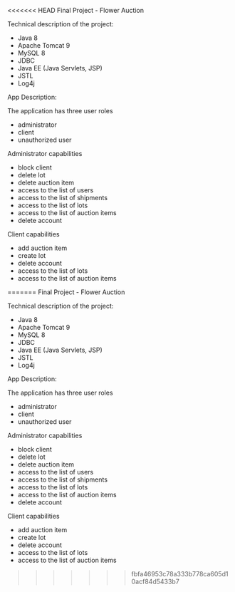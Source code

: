 <<<<<<< HEAD
Final Project -
Flower Auction

Technical description of the project:

- Java 8
- Apache Tomcat 9 
- MySQL 8
- JDBC 
- Java EE (Java Servlets, JSP)
- JSTL 
- Log4j 


App Description:

The application has three user roles

- administrator
- client
- unauthorized user

 Administrator capabilities

 - block client
 - delete lot
 - delete auction item
 - access to the list of users
 - access to the list of shipments
 - access to the list of lots
 - access to the list of auction items
 - delete account

 Client capabilities

- add auction item
- create lot
- delete account
- access to the list of lots
- access to the list of auction items


=======
Final Project -
Flower Auction

Technical description of the project:

- Java 8
- Apache Tomcat 9 
- MySQL 8
- JDBC 
- Java EE (Java Servlets, JSP)
- JSTL 
- Log4j 


App Description:

The application has three user roles

- administrator
- client
- unauthorized user

 Administrator capabilities

 - block client
 - delete lot
 - delete auction item
 - access to the list of users
 - access to the list of shipments
 - access to the list of lots
 - access to the list of auction items
 - delete account

 Client capabilities

- add auction item
- create lot
- delete account
- access to the list of lots
- access to the list of auction items
>>>>>>> fbfa46953c78a333b778ca605d10acf84d5433b7
